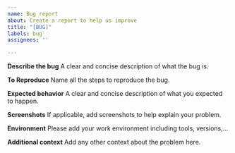 ```yaml
---
name: Bug report
about: Create a report to help us improve
title: "[BUG]"
labels: bug
assignees: ''

---
```


**Describe the bug**
A clear and concise description of what the bug is.

**To Reproduce**
Name all the steps to reproduce the bug.

**Expected behavior**
A clear and concise description of what you expected to happen.

**Screenshots**
If applicable, add screenshots to help explain your problem.

**Environment**
Please add your work environment including tools, versions,...

**Additional context**
Add any other context about the problem here.
